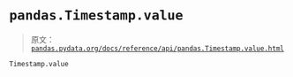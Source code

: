 # `pandas.Timestamp.value`

> 原文：[`pandas.pydata.org/docs/reference/api/pandas.Timestamp.value.html`](https://pandas.pydata.org/docs/reference/api/pandas.Timestamp.value.html)

```py
Timestamp.value
```
